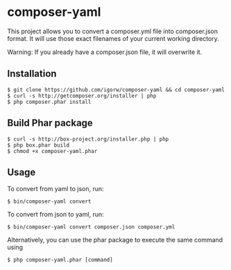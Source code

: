 # composer-yaml

This project allows you to convert a composer.yml file into composer.json
format. It will use those exact filenames of your current working directory.

Warning: If you already have a composer.json file, it will overwrite it.

## Installation

    $ git clone https://github.com/igorw/composer-yaml && cd composer-yaml
    $ curl -s http://getcomposer.org/installer | php
    $ php composer.phar install

## Build Phar package

    $ curl -s http://box-project.org/installer.php | php
    $ php box.phar build
    $ chmod +x composer-yaml.phar

## Usage

To convert from yaml to json, run:

    $ bin/composer-yaml convert

To convert from json to yaml, run:

    $ bin/composer-yaml convert composer.json composer.yml

Alternatively, you can use the phar package to execute the same command using
 
    $ php composer-yaml.phar [command]
